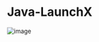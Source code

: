 # Java-LaunchX


![image](https://user-images.githubusercontent.com/94764697/163691017-83db98c9-2ded-475c-960a-04c42b1d58a5.png)
